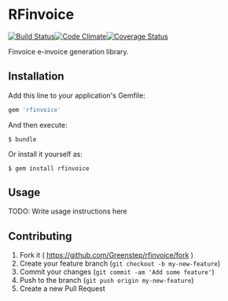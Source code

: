# RFinvoice 

[![Build Status](https://travis-ci.org/Greenstep/rfinvoice.svg)](https://travis-ci.org/Greenstep/rfinvoice)[![Code Climate](https://codeclimate.com/github/Greenstep/rfinvoice/badges/gpa.svg)](https://codeclimate.com/github/Greenstep/rfinvoice)[![Coverage Status](https://coveralls.io/repos/Greenstep/rfinvoice/badge.svg)](https://coveralls.io/r/Greenstep/rfinvoice)

Finvoice e-invoice generation library.

## Installation

Add this line to your application's Gemfile:

```ruby
gem 'rfinvoice'
```

And then execute:

    $ bundle

Or install it yourself as:

    $ gem install rfinvoice

## Usage

TODO: Write usage instructions here

## Contributing

1. Fork it ( https://github.com/Greenstep/rfinvoice/fork )
2. Create your feature branch (`git checkout -b my-new-feature`)
3. Commit your changes (`git commit -am 'Add some feature'`)
4. Push to the branch (`git push origin my-new-feature`)
5. Create a new Pull Request
